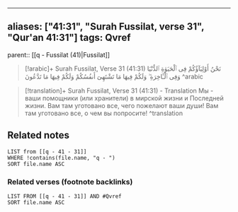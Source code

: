 
---
aliases: ["41:31", "Surah Fussilat, verse 31", "Qur'an 41:31"]
tags: Qvref
---

parent:: [[q - Fussilat (41)|Fussilat]]

> [!arabic]+ Surah Fussilat, Verse 31 (41:31)
> <span class="quran-arabic">نَحْنُ أَوْلِيَآؤُكُمْ فِى ٱلْحَيَوٰةِ ٱلدُّنْيَا وَفِى ٱلْـَٔاخِرَةِ ۖ وَلَكُمْ فِيهَا مَا تَشْتَهِىٓ أَنفُسُكُمْ وَلَكُمْ فِيهَا مَا تَدَّعُونَ</span>
^arabic

> [!translation]+ Surah Fussilat, Verse 31 (41:31) - Translation
> Мы - ваши помощники (или хранители) в мирской жизни и Последней жизни. Вам там уготовано все, чего пожелают ваши души! Вам там уготовано все, о чем вы попросите!
^translation



## Related notes
```dataview
LIST from [[q - 41 - 31]]
WHERE !contains(file.name, "q - ")
SORT file.name ASC
```

### Related verses (footnote backlinks)
```dataview
LIST FROM [[q - 41 - 31]] AND #Qvref
SORT file.name ASC
```


